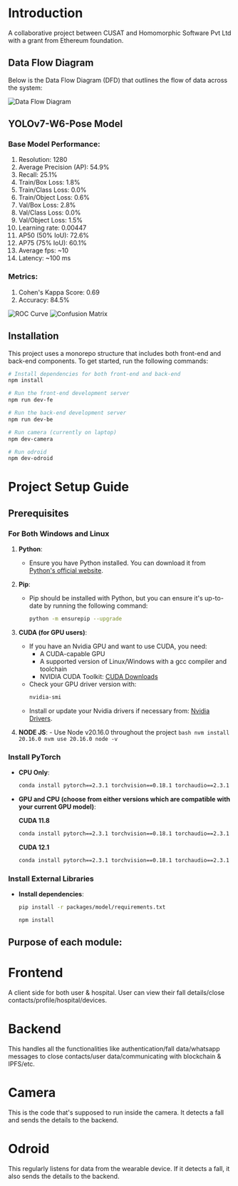 # Introduction

A collaborative project between CUSAT and Homomorphic Software Pvt Ltd with a grant from Ethereum foundation.

## Data Flow Diagram

Below is the Data Flow Diagram (DFD) that outlines the flow of data across the system:

![Data Flow Diagram](DFD.png)

## YOLOv7-W6-Pose Model

### Base Model Performance: 
1. Resolution: 1280
2. Average Precision (AP): 54.9%
3. Recall: 25.1%
4. Train/Box Loss: 1.8%
5. Train/Class Loss: 0.0%
6. Train/Object Loss: 0.6%
7. Val/Box Loss: 2.8%
8. Val/Class Loss: 0.0%
9. Val/Object Loss: 1.5%
10. Learning rate: 0.00447
11. AP50 (50% IoU): 72.6%
12. AP75 (75% IoU): 60.1%
13. Average fps: ~10
14. Latency: ~100 ms

### Metrics:
1. Cohen's Kappa Score: 0.69
2. Accuracy: 84.5%

![ROC Curve](metrics/roc.png)
![Confusion Matrix](metrics/confusion_matrix.png)

## Installation

This project uses a monorepo structure that includes both front-end and back-end components. To get started, run the following commands:

```bash
# Install dependencies for both front-end and back-end
npm install

# Run the front-end development server
npm run dev-fe

# Run the back-end development server
npm run dev-be

# Run camera (currently on laptop)
npm dev-camera

# Run odroid
npm dev-odroid
```

# Project Setup Guide

## Prerequisites

### For Both Windows and Linux

1. **Python**: 
   - Ensure you have Python installed. You can download it from [Python's official website](https://www.python.org/downloads/).

2. **Pip**: 
   - Pip should be installed with Python, but you can ensure it's up-to-date by running the following command:
     ```bash
     python -m ensurepip --upgrade
     ```

3. **CUDA (for GPU users)**:
   - If you have an Nvidia GPU and want to use CUDA, you need:
     - A CUDA-capable GPU
     - A supported version of Linux/Windows with a gcc compiler and toolchain
     - NVIDIA CUDA Toolkit: [CUDA Downloads](https://developer.nvidia.com/cuda-downloads)
   - Check your GPU driver version with:
     ```bash
     nvidia-smi
     ```
   - Install or update your Nvidia drivers if necessary from: [Nvidia Drivers](https://www.nvidia.com/en-us/drivers/).

  3. **NODE JS**:
    - Use Node v20.16.0 throughout the project
    ```bash
    nvm install 20.16.0
    nvm use 20.16.0
    node -v
    ```

### Install PyTorch

- **CPU Only**:
  ```bash
  conda install pytorch==2.3.1 torchvision==0.18.1 torchaudio==2.3.1 cpuonly -c pytorch
  ```
- **GPU and CPU (choose from either versions which are compatible with your current GPU model)**:
  
  **CUDA 11.8**  
  ```bash
  conda install pytorch==2.3.1 torchvision==0.18.1 torchaudio==2.3.1 pytorch-cuda=11.8 -c pytorch -c nvidia
  ```
  **CUDA 12.1**  
  ```bash
  conda install pytorch==2.3.1 torchvision==0.18.1 torchaudio==2.3.1 pytorch-cuda=12.1 -c pytorch -c nvidia
  ```

### Install External Libraries

- **Install dependencies**:
    ```bash
    pip install -r packages/model/requirements.txt
    ```

    ```bash
    npm install
    ```

## Purpose of each module:

# Frontend
A client side for both user & hospital. 
User can view their fall details/close contacts/profile/hospital/devices.

# Backend
This handles all the functionalities like authentication/fall data/whatsapp messages to close contacts/user data/communicating with blockchain & IPFS/etc.

# Camera
This is the code that's supposed to run inside the camera. It detects a fall and sends the details to the backend.

# Odroid
This regularly listens for data from the wearable device. If it detects a fall, it also sends the details to the backend.
